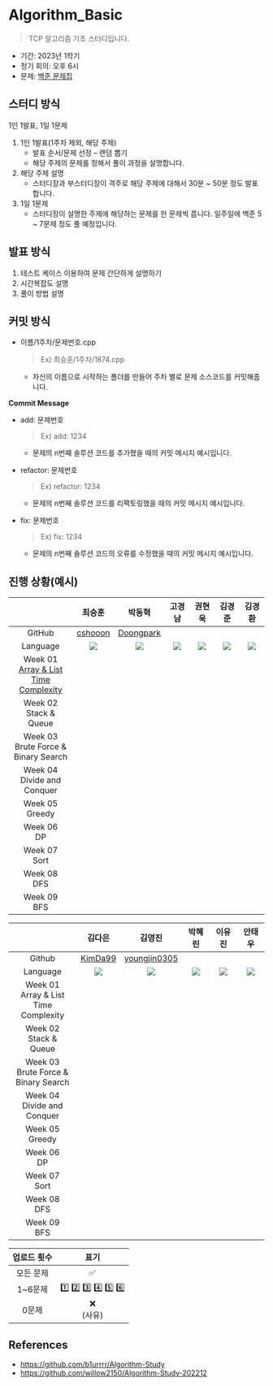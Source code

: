 # Algorithm_Basic
> TCP 알고리즘 기초 스터디입니다. 
- 기간: 2023년 1학기
- 정기 회의: 오후 6시
- 문제: [백준 문제집](https://www.acmicpc.net/workbook/view/14568)
## 스터디 방식
1인 1발표, 1일 1문제 
1. 1인 1발표(1주차 제외, 해당 주제)
    * 발표 순서/문제 선정 – 랜덤 뽑기 
    * 해당 주제의 문제를 정해서 풀이 과정을 설명합니다.  
2. 해당 주제 설명
    * 스터디장과 부스터디장이 격주로 해당 주제에 대해서 30분 ~ 50분 정도 발표합니다.
3. 1일 1문제
    * 스터디장이 설명한 주제에 해당하는 문제를 한 문제씩 풉니다. 일주일에 백준 5 ~ 7문제 정도 풀 예정입니다. 
## 발표 방식
1. 테스트 케이스 이용하여 문제 간단하게 설명하기
2. 시간복잡도 설명
3. 풀이 방법 설명

## 커밋 방식

- 이름/1주차/문제번호.cpp
  
  > Ex) 최승훈/1주차/1874.cpp
  
  - 자신의 이름으로 시작하는 폴더를 만들어 주차 별로 문제 소스코드를 커밋해줍니다.
  
 **Commit Message**
 
 - add: 문제번호

   > Ex) add: 1234

   - 문제의 n번째 솔루션 코드를 추가했을 때의 커밋 메시지 예시입니다.
   
 - refactor: 문제번호

   > Ex) refactor: 1234
   
   - 문제의 n번째 솔루션 코드를 리팩토링했을 때의 커밋 메시지 예시입니다.
   
- fix: 문제번호

   > Ex) fix: 1234
  
   - 문제의 n번째 솔루션 코드의 오류를 수정했을 때의 커밋 메시지 예시입니다.

## 진행 상황(예시)
|  | 최승훈 | 박동혁 | 고경남 | 권현욱 | 김경준 | 김경환 |
| :---: | :---: | :---: | :---: | :---: | :---:| :---: |
| GitHub | [cshooon](https://github.com/cshooon) | [Doongpark](https://github.com/Doongpark) |
| Language | <img src="https://img.shields.io/badge/python-3776AB?style=for-the-badge&logo=python&logoColor=white"> | <img src="https://img.shields.io/badge/c++-00599C?style=for-the-badge&logo=c%2B%2B&logoColor=white"> | <img src="https://img.shields.io/badge/java-007396?style=for-the-badge&logo=java&logoColor=white"> | <img src="https://img.shields.io/badge/c++-00599C?style=for-the-badge&logo=c%2B%2B&logoColor=white"> | <img src="https://img.shields.io/badge/c++-00599C?style=for-the-badge&logo=c%2B%2B&logoColor=white"> | <img src="https://img.shields.io/badge/python-3776AB?style=for-the-badge&logo=python&logoColor=white"> |
| Week 01</br>[Array & List](https://velog.io/@blublue_02/ArrayvsList)</br>[Time Complexity](https://velog.io/@dooongpark/알고리즘-시간-복잡도-Time-Complexity) | 
| Week 02</br>Stack &</br>Queue | 
| Week 03</br>Brute Force & </br>Binary Search |  
| Week 04</br>Divide and</br>Conquer | 
| Week 05</br>Greedy | 
| Week 06</br>DP |  
| Week 07</br>Sort |  
| Week 08</br>DFS | 
| Week 09</br>BFS | 

| | 김다은 | 김영진 | 박혜린 | 이유진 | 안태우 |
| :---: | :---: | :---: | :---: | :---:| :---:|
| Github | [KimDa99](https://github.com/KimDa99) | [youngjin0305](https://github.com/youngjin0305)
| Language | <img src="https://img.shields.io/badge/c++-00599C?style=for-the-badge&logo=c%2B%2B&logoColor=white"> | <img src="https://img.shields.io/badge/C-A8B9CC.svg?style=for-the-badge&logo=C&logoColor=black"> | <img src="https://img.shields.io/badge/python-3776AB?style=for-the-badge&logo=python&logoColor=white"> |<img src="https://img.shields.io/badge/c++-00599C?style=for-the-badge&logo=c%2B%2B&logoColor=white"> | <img src="https://img.shields.io/badge/C-A8B9CC.svg?style=for-the-badge&logo=C&logoColor=black"> |
| Week 01</br>Array & List</br>Time Complexity | 
| Week 02</br>Stack &</br>Queue | 
| Week 03</br>Brute Force &</br>Binary Search |  
| Week 04</br>Divide and</br>Conquer | 
| Week 05</br>Greedy | 
| Week 06</br>DP |  
| Week 07</br>Sort |  
| Week 08</br>DFS | 
| Week 09</br>BFS | 


| 업로드 횟수 | 표기 |
| :---: | :---: |
| 모든 문제 | ✅ |
| 1~6문제 | 1️⃣ 2️⃣ 3️⃣ 4️⃣ 5️⃣ 6️⃣|
| 0문제 | ❌ <br/>(사유) |

## References
* https://github.com/b1urrrr/Algorithm-Study
* https://github.com/willow2150/Algorithm-Study-202212
